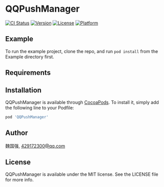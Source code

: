# QQPushManager

[![CI Status](https://img.shields.io/travis/魏国强/QQPushManager.svg?style=flat)](https://travis-ci.org/魏国强/QQPushManager)
[![Version](https://img.shields.io/cocoapods/v/QQPushManager.svg?style=flat)](https://cocoapods.org/pods/QQPushManager)
[![License](https://img.shields.io/cocoapods/l/QQPushManager.svg?style=flat)](https://cocoapods.org/pods/QQPushManager)
[![Platform](https://img.shields.io/cocoapods/p/QQPushManager.svg?style=flat)](https://cocoapods.org/pods/QQPushManager)

## Example

To run the example project, clone the repo, and run `pod install` from the Example directory first.

## Requirements

## Installation

QQPushManager is available through [CocoaPods](https://cocoapods.org). To install
it, simply add the following line to your Podfile:

```ruby
pod 'QQPushManager'
```

## Author

魏国强, 429172300@qq.com

## License

QQPushManager is available under the MIT license. See the LICENSE file for more info.

